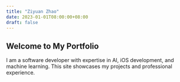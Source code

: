 ```yaml
---
title: "Ziyuan Zhao"
date: 2023-01-01T08:00:00+08:00
draft: false
---
```


## Welcome to My Portfolio

I am a software developer with expertise in AI, iOS development, and machine learning. This site showcases my projects and professional experience.

